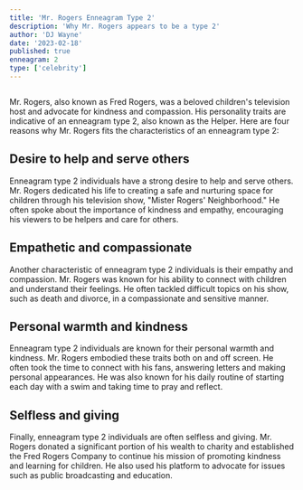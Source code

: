 ```yaml
---
title: 'Mr. Rogers Enneagram Type 2'
description: 'Why Mr. Rogers appears to be a type 2'
author: 'DJ Wayne'
date: '2023-02-18'
published: true
enneagram: 2
type: ['celebrity']
---
```


<script>
	import  PopCard  from "../../lib/components/atoms/PopCard.svelte";
</script>
<div
	style="display: flex;
    justify-content: center;
	"
>
	<PopCard
		image={`/types/2s/${'Mr_Rogers'}.webp`}
		showIcon={false}
		text="Mr. Rogers"
		subtext=""
	/>
</div>

Mr. Rogers, also known as Fred Rogers, was a beloved children's television host and advocate for kindness and compassion. His personality traits are indicative of an enneagram type 2, also known as the Helper. Here are four reasons why Mr. Rogers fits the characteristics of an enneagram type 2:

## Desire to help and serve others

Enneagram type 2 individuals have a strong desire to help and serve others. Mr. Rogers dedicated his life to creating a safe and nurturing space for children through his television show, "Mister Rogers' Neighborhood." He often spoke about the importance of kindness and empathy, encouraging his viewers to be helpers and care for others.

## Empathetic and compassionate

Another characteristic of enneagram type 2 individuals is their empathy and compassion. Mr. Rogers was known for his ability to connect with children and understand their feelings. He often tackled difficult topics on his show, such as death and divorce, in a compassionate and sensitive manner.

## Personal warmth and kindness

Enneagram type 2 individuals are known for their personal warmth and kindness. Mr. Rogers embodied these traits both on and off screen. He often took the time to connect with his fans, answering letters and making personal appearances. He was also known for his daily routine of starting each day with a swim and taking time to pray and reflect.

## Selfless and giving

Finally, enneagram type 2 individuals are often selfless and giving. Mr. Rogers donated a significant portion of his wealth to charity and established the Fred Rogers Company to continue his mission of promoting kindness and learning for children. He also used his platform to advocate for issues such as public broadcasting and education.
